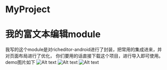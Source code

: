 # MyProject
我的富文本编辑module
=========
我写的这个module是对richeditor-android进行了封装，把常用的集成进来，并对页面布局进行了优化，
你们要用的话直接下载这个项目，进行导入即可使用。
demo图片如下
![Alt text](https://github.com/oyd5201/MyProject/tree/master/app/src/main/res/drawable/xgt1.png)
![Alt text](https://github.com/oyd5201/MyProject/tree/master/app/src/main/res/drawable/xgt2.png)
![Alt text](https://github.com/oyd5201/MyProject/tree/master/app/src/main/res/drawable/xgt3.png)
